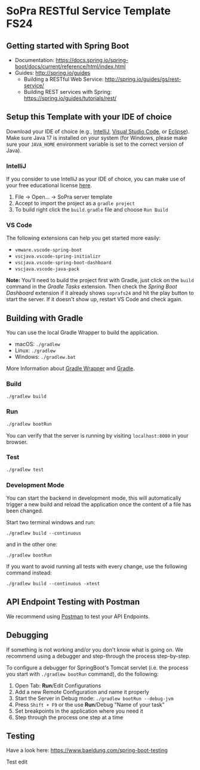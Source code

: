 # SoPra RESTful Service Template FS24

## Getting started with Spring Boot

- Documentation: https://docs.spring.io/spring-boot/docs/current/reference/html/index.html
- Guides: http://spring.io/guides
  - Building a RESTful Web Service: http://spring.io/guides/gs/rest-service/
  - Building REST services with Spring: https://spring.io/guides/tutorials/rest/

## Setup this Template with your IDE of choice

Download your IDE of choice (e.g., [IntelliJ](https://www.jetbrains.com/idea/download/), [Visual Studio Code](https://code.visualstudio.com/), or [Eclipse](http://www.eclipse.org/downloads/)). Make sure Java 17 is installed on your system (for Windows, please make sure your `JAVA_HOME` environment variable is set to the correct version of Java).

### IntelliJ

If you consider to use IntelliJ as your IDE of choice, you can make use of your free educational license [here](https://www.jetbrains.com/community/education/#students).

1. File -> Open... -> SoPra server template
1. Accept to import the project as a `gradle project`
1. To build right click the `build.gradle` file and choose `Run Build`

### VS Code

The following extensions can help you get started more easily:

- `vmware.vscode-spring-boot`
- `vscjava.vscode-spring-initializr`
- `vscjava.vscode-spring-boot-dashboard`
- `vscjava.vscode-java-pack`

**Note:** You'll need to build the project first with Gradle, just click on the `build` command in the _Gradle Tasks_ extension. Then check the _Spring Boot Dashboard_ extension if it already shows `soprafs24` and hit the play button to start the server. If it doesn't show up, restart VS Code and check again.

## Building with Gradle

You can use the local Gradle Wrapper to build the application.

- macOS: `./gradlew`
- Linux: `./gradlew`
- Windows: `./gradlew.bat`

More Information about [Gradle Wrapper](https://docs.gradle.org/current/userguide/gradle_wrapper.html) and [Gradle](https://gradle.org/docs/).

### Build

```bash
./gradlew build
```

### Run

```bash
./gradlew bootRun
```

You can verify that the server is running by visiting `localhost:8080` in your browser.

### Test

```bash
./gradlew test
```

### Development Mode

You can start the backend in development mode, this will automatically trigger a new build and reload the application
once the content of a file has been changed.

Start two terminal windows and run:

`./gradlew build --continuous`

and in the other one:

`./gradlew bootRun`

If you want to avoid running all tests with every change, use the following command instead:

`./gradlew build --continuous -xtest`

## API Endpoint Testing with Postman

We recommend using [Postman](https://www.getpostman.com) to test your API Endpoints.

## Debugging

If something is not working and/or you don't know what is going on. We recommend using a debugger and step-through the process step-by-step.

To configure a debugger for SpringBoot's Tomcat servlet (i.e. the process you start with `./gradlew bootRun` command), do the following:

1. Open Tab: **Run**/Edit Configurations
1. Add a new Remote Configuration and name it properly
1. Start the Server in Debug mode: `./gradlew bootRun --debug-jvm`
1. Press `Shift + F9` or the use **Run**/Debug "Name of your task"
1. Set breakpoints in the application where you need it
1. Step through the process one step at a time

## Testing

Have a look here: https://www.baeldung.com/spring-boot-testing

Test edit
